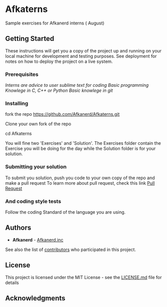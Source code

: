 # Afkaterns
Sample exercises for Afkanerd interns ( August)

## Getting Started

These instructions will get you a copy of the project up and running on your local machine for development and testing purposes. See deployment for notes on how to deploy the project on a live system.

### Prerequisites

*Interns are advice to user sublime text for coding*
*Basic programming Knowlege in C, C++ or Python*
*Basic knowlege in git*


### Installing

fork the repo https://github.com/Afkanerd/Afkaterns.git

Clone your own fork of the repo 

cd Afkaterns

You will fine two 'Exercises' and 'Solution'. The Exercises folder contain the Exercise you will be
doing for the day while the Solution folder is for your solution.



### Submitting your solution
To submit you solution, push you code to your own copy of the repo and make a pull request
To learn more about pull request, check this link [Pull Request](https://help.github.com/articles/about-pull-requests/)



### And coding style tests

Follow the coding Standard of the language you are using.




## Authors

* **Afkanerd**  - [Afkanerd.inc](https://afkanerd.com)

See also the list of [contributors](https://github.com/your/project/contributors) who participated in this project.

## License

This project is licensed under the MIT License - see the [LICENSE.md](LICENSE.md) file for details

## Acknowledgments

